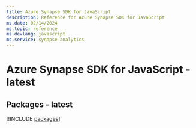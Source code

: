 ```yaml
---
title: Azure Synapse SDK for JavaScript
description: Reference for Azure Synapse SDK for JavaScript
ms.date: 02/14/2024
ms.topic: reference
ms.devlang: javascript
ms.service: synapse-analytics
---
```

# Azure Synapse SDK for JavaScript - latest
## Packages - latest
[!INCLUDE [packages](synapse-index.md)]
